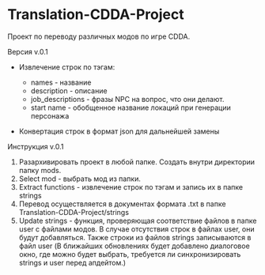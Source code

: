 # Translation-CDDA-Project

Проект по переводу различных модов по игре CDDA.

Версия v.0.1
* Извлечение строк по тэгам:
   - names -  название
   - description - описание
   - job_descriptions - фразы NPC на вопрос, что они делают.
   - start name - обобщенное название локаций при генерации персонажа 

* Конвертация строк в формат json для дальнейшей замены

Инструкция v.0.1
1) Разархивировать проект в любой папке. Создать внутри директории папку mods.
2) Select mod - выбрать мод из папки. 
3) Extract functions - извлечение строк по тэгам и запись их в папке strings
4) Перевод осуществляется в документах формата .txt  в папке Translation-CDDA-Project/strings
5) Update strings - функция, проверяющая соответствие файлов в папке user c файлами модов. В случае отсутствия строк в файлах user, они будут добавляться. Также строки из файлов strings записываются в файл user (В ближайших обновлениях будет добавлено диалоговое окно, где можно будет выбрать, требуется ли синхронизировать strings и user перед апдейтом.)

